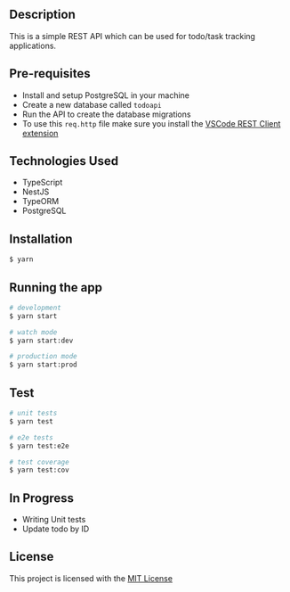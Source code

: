 ## Description

This is a simple REST API which can be used for todo/task tracking applications.

## Pre-requisites

- Install and setup PostgreSQL in your machine
- Create a new database called `todoapi`
- Run the API to create the database migrations
- To use this `req.http` file make sure you install the [VSCode REST Client extension](https://marketplace.visualstudio.com/items?itemName=humao.rest-client)

## Technologies Used

- TypeScript
- NestJS
- TypeORM
- PostgreSQL

## Installation

```bash
$ yarn
```

## Running the app

```bash
# development
$ yarn start

# watch mode
$ yarn start:dev

# production mode
$ yarn start:prod
```

## Test

```bash
# unit tests
$ yarn test

# e2e tests
$ yarn test:e2e

# test coverage
$ yarn test:cov
```

## In Progress

- Writing Unit tests
- Update todo by ID

## License

This project is licensed with the [MIT License](https://opensource.org/licenses/MIT)
